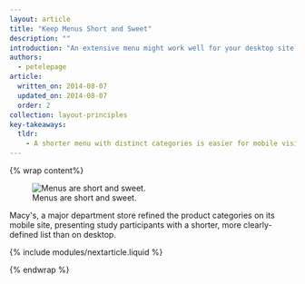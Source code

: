 ```yaml
---
layout: article
title: "Keep Menus Short and Sweet"
description: ""
introduction: "An extensive menu might work well for your desktop site, but mobile users won't have the patience to scroll through a long list of options to try and find what they want. Consider how you can present the fewest menu items possible."
authors:
  - petelepage
article:
  written_on: 2014-08-07
  updated_on: 2014-08-07
  order: 2
collection: layout-principles
key-takeaways:
  tldr: 
    - A shorter menu with distinct categories is easier for mobile visitors to navigate.
---
```


{% wrap content%}

<figure>
  <img src="imgs/hpnav-menus-good.png" srcset="imgs/hpnav-menus-good.png 1x, imgs/hpnav-menus-good-2x.png 2x" alt="Menus are short and sweet.">
  <figcaption>Menus are short and sweet.</figcaption>
</figure>

Macy's, a major department store refined the product categories on its mobile 
site, presenting study participants with a shorter, more clearly-defined list 
than on desktop.

{% include modules/nextarticle.liquid %}

{% endwrap %}
